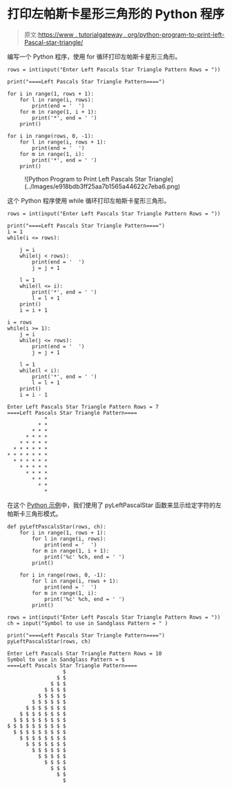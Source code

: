 # 打印左帕斯卡星形三角形的 Python 程序

> 原文:[https://www . tutorialgateway . org/python-program-to-print-left-Pascal-star-triangle/](https://www.tutorialgateway.org/python-program-to-print-left-pascals-star-triangle/)

编写一个 Python 程序，使用 for 循环打印左帕斯卡星形三角形。

```
rows = int(input("Enter Left Pascals Star Triangle Pattern Rows = "))

print("====Left Pascals Star Triangle Pattern====")

for i in range(1, rows + 1):
    for l in range(i, rows):
        print(end = '  ')
    for m in range(1, i + 1):
        print('*', end = ' ')
    print()

for i in range(rows, 0, -1):
    for l in range(i, rows + 1):
        print(end = '  ')
    for m in range(1, i):
        print('*', end = ' ')
    print()
```

<figure class="wp-block-image size-large">![Python Program to Print Left Pascals Star Triangle](../Images/e918bdb3ff25aa7b1565a44622c7eba6.png)</figure>

这个 Python 程序使用 while 循环打印左帕斯卡星形三角形。

```
rows = int(input("Enter Left Pascals Star Triangle Pattern Rows = "))

print("====Left Pascals Star Triangle Pattern====")
i = 1
while(i <= rows):

    j = i
    while(j < rows):
        print(end = '  ')
        j = j + 1

    l = 1
    while(l <= i):
        print('*', end = ' ')
        l = l + 1
    print()
    i = i + 1

i = rows
while(i >= 1):
    j = i
    while(j <= rows):
        print(end = '  ')
        j = j + 1

    l = 1
    while(l < i):
        print('*', end = ' ')
        l = l + 1
    print()
    i = i - 1
```

```
Enter Left Pascals Star Triangle Pattern Rows = 7
====Left Pascals Star Triangle Pattern====
            * 
          * * 
        * * * 
      * * * * 
    * * * * * 
  * * * * * * 
* * * * * * * 
  * * * * * * 
    * * * * * 
      * * * * 
        * * * 
          * * 
            * 
```

在这个 [Python 示例](https://www.tutorialgateway.org/python-programming-examples/)中，我们使用了 pyLeftPascalStar 函数来显示给定字符的左帕斯卡三角形模式。

```
def pyLeftPascalsStar(rows, ch):
    for i in range(1, rows + 1):
        for l in range(i, rows):
            print(end = '  ')
        for m in range(1, i + 1):
            print('%c' %ch, end = ' ')  
        print()

    for i in range(rows, 0, -1):
        for l in range(i, rows + 1):
            print(end = '  ')
        for m in range(1, i):
            print('%c' %ch, end = ' ')  
        print()

rows = int(input("Enter Left Pascals Star Triangle Pattern Rows = "))
ch = input("Symbol to use in Sandglass Pattern = " )

print("====Left Pascals Star Triangle Pattern====")
pyLeftPascalsStar(rows, ch)
```

```
Enter Left Pascals Star Triangle Pattern Rows = 10
Symbol to use in Sandglass Pattern = $
====Left Pascals Star Triangle Pattern====
                  $ 
                $ $ 
              $ $ $ 
            $ $ $ $ 
          $ $ $ $ $ 
        $ $ $ $ $ $ 
      $ $ $ $ $ $ $ 
    $ $ $ $ $ $ $ $ 
  $ $ $ $ $ $ $ $ $ 
$ $ $ $ $ $ $ $ $ $ 
  $ $ $ $ $ $ $ $ $ 
    $ $ $ $ $ $ $ $ 
      $ $ $ $ $ $ $ 
        $ $ $ $ $ $ 
          $ $ $ $ $ 
            $ $ $ $ 
              $ $ $ 
                $ $ 
                  $ 
```